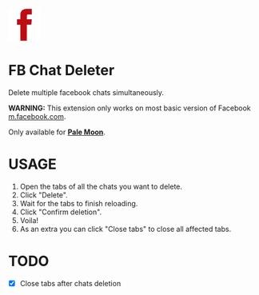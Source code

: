 ![](chrome/skin/icon-64.png)

# FB Chat Deleter

Delete multiple facebook chats simultaneously.

**WARNING:** This extension only works on most basic version of Facebook [m.facebook.com](http://m.facebook.com/).

Only available for **[Pale Moon](https://addons.palemoon.org/addon/fb-chat-deleter/)**.

# USAGE

1. Open the tabs of all the chats you want to delete.
2. Click "Delete".
3. Wait for the tabs to finish reloading.
4. Click "Confirm deletion".
5. Voila!
5. As an extra you can click "Close tabs" to close all affected tabs.

# TODO

- [x] Close tabs after chats deletion
